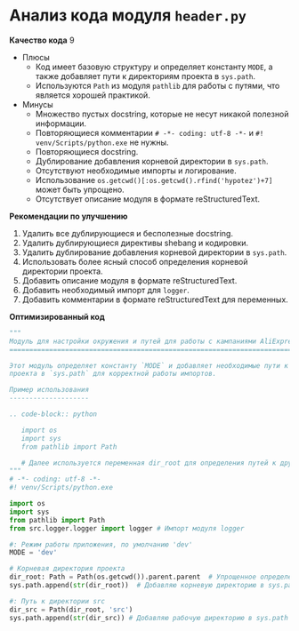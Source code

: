 # Анализ кода модуля `header.py`

**Качество кода**
9
-  Плюсы
    - Код имеет базовую структуру и определяет константу `MODE`, а также добавляет пути к директориям проекта в `sys.path`.
    - Используются `Path` из модуля `pathlib` для работы с путями, что является хорошей практикой.
 -  Минусы
    -  Множество пустых docstring, которые не несут никакой полезной информации.
    - Повторяющиеся комментарии `# -*- coding: utf-8 -*-` и `#! venv/Scripts/python.exe` не нужны.
    - Повторяющиеся docstring.
    - Дублирование добавления корневой директории в `sys.path`.
    - Отсутствуют необходимые импорты и логирование.
    - Использование `os.getcwd()[:os.getcwd().rfind('hypotez')+7]` может быть упрощено.
    - Отсутствует описание модуля в формате reStructuredText.

**Рекомендации по улучшению**

1.  Удалить все дублирующиеся и бесполезные docstring.
2.  Удалить дублирующиеся директивы shebang и кодировки.
3.  Удалить дублирование добавления корневой директории в `sys.path`.
4.  Использовать более ясный способ определения корневой директории проекта.
5.  Добавить описание модуля в формате reStructuredText.
6.  Добавить необходимый импорт для `logger`.
7.  Добавить комментарии в формате reStructuredText для переменных.

**Оптимизированный код**
```python
"""
Модуль для настройки окружения и путей для работы с кампаниями AliExpress.
=========================================================================================

Этот модуль определяет константу `MODE` и добавляет необходимые пути к директориям
проекта в `sys.path` для корректной работы импортов.

Пример использования
--------------------

.. code-block:: python

   import os
   import sys
   from pathlib import Path

   # Далее используется переменная dir_root для определения путей к другим модулям
"""
# -*- coding: utf-8 -*-
#! venv/Scripts/python.exe

import os
import sys
from pathlib import Path
from src.logger.logger import logger # Импорт модуля logger

#: Режим работы приложения, по умолчанию 'dev'
MODE = 'dev'

# Корневая директория проекта
dir_root: Path = Path(os.getcwd()).parent.parent  # Упрощенное определение корневой директории
sys.path.append(str(dir_root))  # Добавляю корневую директорию в sys.path

#: Путь к директории src
dir_src = Path(dir_root, 'src')
sys.path.append(str(dir_src)) # Добавляю рабочую директорию в sys.path
```